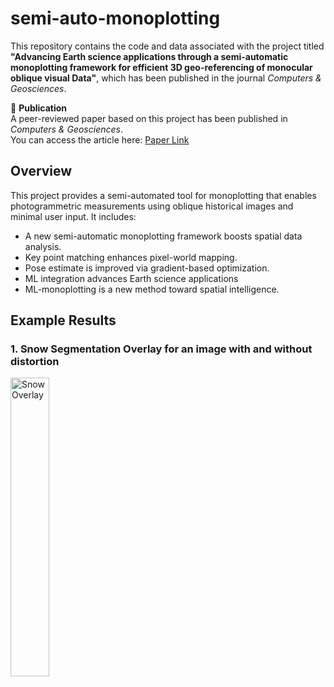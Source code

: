 # semi-auto-monoplotting

This repository contains the code and data associated with the project titled **"Advancing Earth science applications through a semi-automatic monoplotting framework for efficient 3D geo-referencing of monocular oblique visual Data"**, which has been published in the journal *Computers & Geosciences*.

📄 **Publication**  
A peer-reviewed paper based on this project has been published in *Computers & Geosciences*.  
You can access the article here: [Paper Link](https://www.sciencedirect.com/science/article/pii/S0098300425000652)

## Overview
This project provides a semi-automated tool for monoplotting that enables photogrammetric measurements using oblique historical images and minimal user input. It includes:

- A new semi-automatic monoplotting framework boosts spatial data analysis.
- Key point matching enhances pixel-world mapping.
- Pose estimate is improved via gradient-based optimization.
- ML integration advances Earth science applications
- ML-monoplotting is a new method toward spatial intelligence.

## Example Results

### 1. Snow Segmentation Overlay for an image with and without distortion
<img src="Outputs/snow_segmented_mountain_withANDwithoutDistortion.png" alt="Snow Overlay" style="width:35%;"/>